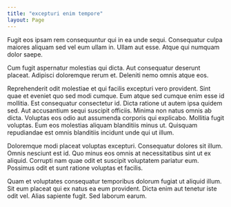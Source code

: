 ```yaml
---
title: "excepturi enim tempore"
layout: Page
---
```

Fugit eos ipsam rem consequuntur qui in ea unde sequi. Consequatur culpa maiores aliquam sed vel eum ullam in. Ullam aut esse. Atque qui numquam dolor saepe.
 Cum fugit aspernatur molestias qui dicta. Aut consequatur deserunt placeat. Adipisci doloremque rerum et. Deleniti nemo omnis atque eos.
 Reprehenderit odit molestiae et qui facilis excepturi vero provident. Sint quae et eveniet quo sed modi cumque. Eum atque sed cumque enim esse id mollitia. Est consequatur consectetur id. Dicta ratione ut autem ipsa quidem sed.
Aut accusantium sequi suscipit officiis. Minima non natus omnis ab dicta. Voluptas eos odio aut assumenda corporis qui explicabo. Mollitia fugit voluptas. Eum eos molestias aliquam blanditiis minus ut. Quisquam repudiandae est omnis blanditiis incidunt unde qui ut illum.
 Doloremque modi placeat voluptas excepturi. Consequatur dolores sit illum. Omnis nesciunt est id. Quo minus eos omnis at necessitatibus sint ut ex aliquid. Corrupti nam quae odit et suscipit voluptatem pariatur eum. Possimus odit et sunt ratione voluptas et facilis.
 Quam et voluptates consequatur temporibus dolorum fugiat ut aliquid illum. Sit eum placeat qui ex natus ea eum provident. Dicta enim aut tenetur iste odit vel. Alias sapiente fugit. Sed laborum earum.
